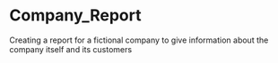 # Company_Report
Creating a report for a fictional company to give information about the company itself and its customers
